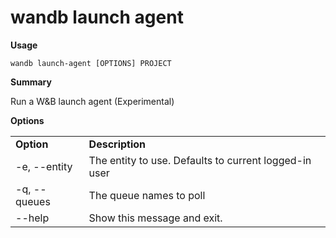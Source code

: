 # wandb launch agent

**Usage**

`wandb launch-agent [OPTIONS] PROJECT`

**Summary**

Run a W\&B launch agent (Experimental)

**Options**

|              |                                                       |
| ------------ | ----------------------------------------------------- |
| **Option**   | **Description**                                       |
| -e, --entity | The entity to use. Defaults to current logged-in user |
| -q, --queues | The queue names to poll                               |
| --help       | Show this message and exit.                           |
